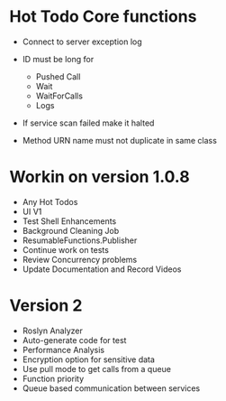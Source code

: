 ﻿# Hot Todo Core functions
* Connect to server exception log
* ID must be long for
	* Pushed Call
	* Wait
	* WaitForCalls
	* Logs



* If service scan failed make it halted
* Method URN name must not duplicate in same class

# Workin on version 1.0.8
* Any Hot Todos
* UI V1
* Test Shell Enhancements
* Background Cleaning Job
* ResumableFunctions.Publisher
* Continue work on tests
* Review Concurrency problems
* Update Documentation and Record Videos


# Version 2
* Roslyn Analyzer
* Auto-generate code for test
* Performance Analysis
* Encryption option for sensitive data
* Use pull mode to get calls from a queue
* Function priority
* Queue based communication between services